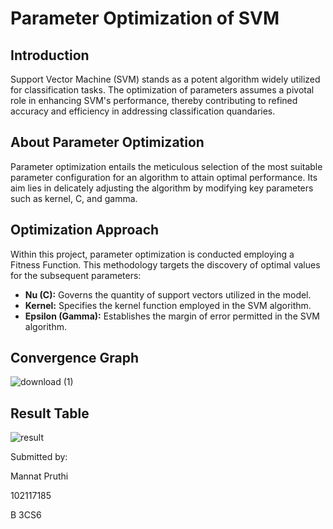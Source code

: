 # Parameter Optimization of SVM

## Introduction

Support Vector Machine (SVM) stands as a potent algorithm widely utilized for classification tasks. The optimization of parameters assumes a pivotal role in enhancing SVM's performance, thereby contributing to refined accuracy and efficiency in addressing classification quandaries.

## About Parameter Optimization

Parameter optimization entails the meticulous selection of the most suitable parameter configuration for an algorithm to attain optimal performance. Its aim lies in delicately adjusting the algorithm by modifying key parameters such as kernel, C, and gamma.

## Optimization Approach

Within this project, parameter optimization is conducted employing a Fitness Function. This methodology targets the discovery of optimal values for the subsequent parameters:

- **Nu (C):** Governs the quantity of support vectors utilized in the model.
- **Kernel:** Specifies the kernel function employed in the SVM algorithm.
- **Epsilon (Gamma):** Establishes the margin of error permitted in the SVM algorithm.

## Convergence Graph
![download (1)](https://github.com/MannatPruthi/Parameter-Optimization-of-SVM/assets/91721574/8ec2de6c-3730-4313-b9f0-7a2f00241a10)

## Result Table
![result](https://github.com/MannatPruthi/Parameter-Optimization-of-SVM/assets/91721574/83e01fbc-b261-47aa-ab11-45a0db83f137)


Submitted by:

Mannat Pruthi

102117185

B 3CS6
